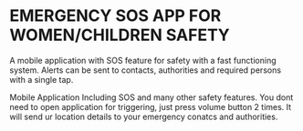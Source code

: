 # EMERGENCY SOS APP FOR WOMEN/CHILDREN SAFETY
A mobile application with SOS feature for safety with a fast functioning system. Alerts can be sent to contacts, authorities and required persons with a single tap.

Mobile Application Including SOS and many other safety features. You dont need to open application for triggering, just press volume button 2 times. It will send ur location details to your emergency conatcs and authorities.
